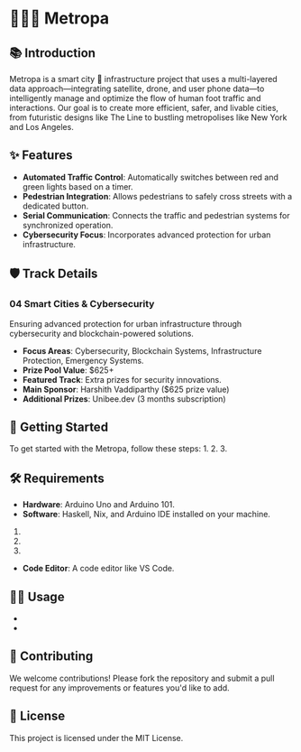 # 🚦🌆💡 Metropa

## 📚 Introduction
Metropa is a smart city 🚥 infrastructure project that uses a multi-layered data approach—integrating satellite, drone, and user phone data—to intelligently manage and optimize the flow of human foot traffic and interactions. Our goal is to create more efficient, safer, and livable cities, from futuristic designs like The Line to bustling metropolises like New York and Los Angeles.  


## ✨ Features
- **Automated Traffic Control**: Automatically switches between red and green lights based on a timer.
- **Pedestrian Integration**: Allows pedestrians to safely cross streets with a dedicated button.
- **Serial Communication**: Connects the traffic and pedestrian systems for synchronized operation.
- **Cybersecurity Focus**: Incorporates advanced protection for urban infrastructure.

## 🛡️ Track Details
### 04 Smart Cities & Cybersecurity
Ensuring advanced protection for urban infrastructure through cybersecurity and blockchain-powered solutions.

- **Focus Areas**: Cybersecurity, Blockchain Systems, Infrastructure Protection, Emergency Systems.
- **Prize Pool Value**: $625+
- **Featured Track**: Extra prizes for security innovations.
- **Main Sponsor**: Harshith Vaddiparthy ($625 prize value)
- **Additional Prizes**: Unibee.dev (3 months subscription)

## 🚀 Getting Started
To get started with the Metropa, follow these steps:
1. 
2.
3. 

## 🛠️ Requirements
- **Hardware**: Arduino Uno and Arduino 101.
- **Software**: Haskell, Nix, and Arduino IDE installed on your machine.
1. 
2. 
3. 
- **Code Editor**: A code editor like VS Code.

## 🏃‍♂️ Usage
- 
-

## 🤝 Contributing
We welcome contributions! Please fork the repository and submit a pull request for any improvements or features you'd like to add.

## 📄 License
This project is licensed under the MIT License.
